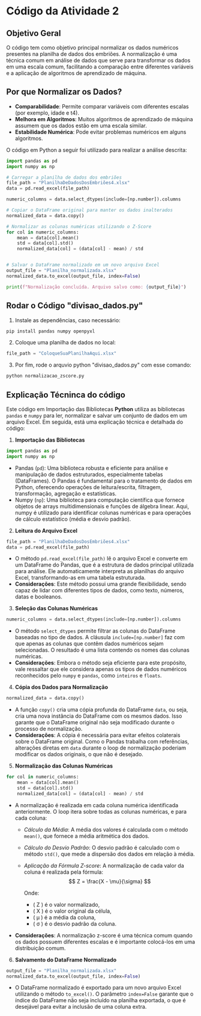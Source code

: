 # Código da Atividade 2

## Objetivo Geral

O código tem como objetivo principal normalizar os dados numéricos presentes na planilha de dados dos embriões. A normalização é uma técnica comum em análise de dados que serve para transformar os dados em uma escala comum, facilitando a comparação entre diferentes variáveis e a aplicação de algoritmos de aprendizado de máquina.

## Por que Normalizar os Dados?
* **Comparabilidade**: Permite comparar variáveis com diferentes escalas (por exemplo, idade e t4).
* **Melhora em Algoritmos**: Muitos algoritmos de aprendizado de máquina assumem que os dados estão em uma escala similar.
* **Estabilidade Numérica**: Pode evitar problemas numéricos em alguns algoritmos.

O código em Python a seguir foi utilizado para realizar a análise descrita:
```python
import pandas as pd
import numpy as np

# Carregar a planilha de dados dos embriões
file_path = "PlanilhaDeDadosDosEmbriões4.xlsx"  
data = pd.read_excel(file_path)

numeric_columns = data.select_dtypes(include=[np.number]).columns

# Copiar o DataFrame original para manter os dados inalterados
normalized_data = data.copy()

# Normalizar as colunas numéricas utilizando o Z-Score
for col in numeric_columns:
    mean = data[col].mean()
    std = data[col].std()
    normalized_data[col] = (data[col] - mean) / std


# Salvar o DataFrame normalizado em um novo arquivo Excel
output_file = "Planilha_normalizada.xlsx"
normalized_data.to_excel(output_file, index=False)

print(f"Normalização concluída. Arquivo salvo como: {output_file}")
```

## Rodar o Código "divisao_dados.py"

1. Instale as dependências, caso necessário:
```python
pip install pandas numpy openpyxl
```
2. Coloque uma planilha de dados no local:
```python
file_path = "ColoqueSuaPlanilhaAqui.xlsx"  
```
3. Por fim, rode o arquvio python "divisao_dados.py" com esse comando:
```python
python normalizacao_zscore.py
```

## Explicação Técninca do código 
Este código em Importação das Bibliotecas **Python** utiliza as bibliotecas ```pandas``` e ```numpy``` para ler, normalizar e salvar um conjunto de dados em um arquivo Excel. Em seguida, está uma explicação técnica e detalhada do código:

1. **Importação das Bibliotecas**
```python
import pandas as pd
import numpy as np
```
* Pandas (```pd```): Uma biblioteca robusta e eficiente para análise e manipulação de dados estruturados, especialmente tabelas (DataFrames). O Pandas é fundamental para o tratamento de dados em Python, oferecendo operações de leitura/escrita, filtragem, transformação, agregação e estatísticas.
* Numpy (```np```): Uma biblioteca para computação científica que fornece objetos de arrays multidimensionais e funções de álgebra linear. Aqui, numpy é utilizado para identificar colunas numéricas e para operações de cálculo estatístico (média e desvio padrão).

2. **Leitura do Arquivo Excel**
```python
file_path = "PlanilhaDeDadosDosEmbriões4.xlsx"  
data = pd.read_excel(file_path)
```
* O método ```pd.read_excel(file_path)``` lê o arquivo Excel e converte em um DataFrame do Pandas, que é a estrutura de dados principal utilizada para análise. Ele automaticamente interpreta as planilhas do arquivo Excel, transformando-as em uma tabela estruturada.
* **Considerações**: Este método possui uma grande flexibilidade, sendo capaz de lidar com diferentes tipos de dados, como texto, números, datas e booleanos. 

3. **Seleção das Colunas Numéricas**
```python
numeric_columns = data.select_dtypes(include=[np.number]).columns
```
* O método ```select_dtypes``` permite filtrar as colunas do DataFrame baseadas no tipo de dados. A cláusula ```include=[np.number]``` faz com que apenas as colunas que contêm dados numéricos sejam selecionadas. O resultado é uma lista contendo os nomes das colunas numéricas.
* **Considerações**: Embora o método seja eficiente para este propósito, vale ressaltar que ele considera apenas os tipos de dados numéricos reconhecidos pelo ```numpy``` e ```pandas```, como ```inteiros``` e ```floats```. 

4. **Cópia dos Dados para Normalização**
```python
normalized_data = data.copy()
```
* A função ```copy()``` cria uma cópia profunda do DataFrame ```data```, ou seja, cria uma nova instância do DataFrame com os mesmos dados. Isso garante que o DataFrame original não seja modificado durante o processo de normalização.
* **Considerações**: A cópia é necessária para evitar efeitos colaterais sobre o DataFrame original. Como o Pandas trabalha com referências, alterações diretas em ```data``` durante o loop de normalização poderiam modificar os dados originais, o que não é desejado.

5. **Normalização das Colunas Numéricas**
```python
for col in numeric_columns:
    mean = data[col].mean()
    std = data[col].std()
    normalized_data[col] = (data[col] - mean) / std
```
* A normalização é realizada em cada coluna numérica identificada anteriormente. O loop itera sobre todas as colunas numéricas, e para cada coluna:
    * *Cálculo da Média*: A média dos valores é calculada com o método ```mean()```, que fornece a média aritmética dos dados.
    * *Cálculo do Desvio Padrão*: O desvio padrão é calculado com o método ```std()```, que mede a dispersão dos dados em relação à média.
    * *Aplicação da Fórmula Z-score*: A normalização de cada valor da coluna é realizada pela fórmula:
        $$
        Z = \frac{X - \mu}{\sigma}
        $$

        Onde:
        - \( Z \) é o valor normalizado,
        - \( X \) é o valor original da célula,
        - \( μ \) é a média da coluna,
        - \( σ \) é o desvio padrão da coluna.

* **Considerações**: A normalização z-score é uma técnica comum quando os dados possuem diferentes escalas e é importante colocá-los em uma distribuição comum. 

6. **Salvamento do DataFrame Normalizado**
```python
output_file = "Planilha_normalizada.xlsx"
normalized_data.to_excel(output_file, index=False)
```
* O DataFrame normalizado é exportado para um novo arquivo Excel utilizando o método ```to_excel()```. O parâmetro ```index=False``` garante que o índice do DataFrame não seja incluído na planilha exportada, o que é desejável para evitar a inclusão de uma coluna extra.